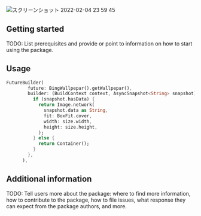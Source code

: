 <!-- 
This README describes the package. If you publish this package to pub.dev,
this README's contents appear on the landing page for your package.

For information about how to write a good package README, see the guide for
[writing package pages](https://dart.dev/guides/libraries/writing-package-pages). 

For general information about developing packages, see the Dart guide for
[creating packages](https://dart.dev/guides/libraries/create-library-packages)
and the Flutter guide for
[developing packages and plugins](https://flutter.dev/developing-packages). 
-->

![スクリーンショット 2022-02-04 23 59 45](https://user-images.githubusercontent.com/41247249/152551288-ce27946c-c225-485c-b31b-45617305e029.png)

## Getting started

TODO: List prerequisites and provide or point to information on how to
start using the package.

## Usage
 
```dart
FutureBuilder(
        future: BingWallpepar().getWallpepar(),
        builder: (BuildContext context, AsyncSnapshot<String> snapshot) {
          if (snapshot.hasData) {
            return Image.network(
              snapshot.data as String,
              fit: BoxFit.cover,
              width: size.width,
              height: size.height,
            );
          } else {
            return Container();
          }
        },
      ),
```

## Additional information

TODO: Tell users more about the package: where to find more information, how to 
contribute to the package, how to file issues, what response they can expect 
from the package authors, and more.
